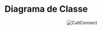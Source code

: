 # Diagrama de Classe 
<div align="center">
  
![CultConnect](https://github.com/user-attachments/assets/27dbd145-fe58-4e0a-8eb1-ccc7b2b3a1ce)

</div>


